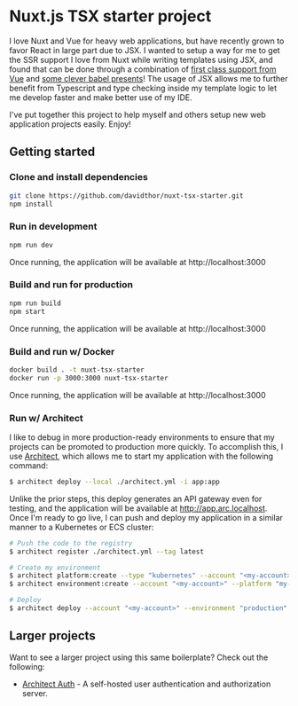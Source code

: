 # Nuxt.js TSX starter project

I love Nuxt and Vue for heavy web applications, but have recently grown to favor React in large part due to JSX. I wanted to setup a way for me to get the SSR support I love from Nuxt while writing templates using JSX, and found that can be done through a combination of [first class support from Vue](https://vuejs.org/v2/guide/render-function.html#JSX) and [some clever babel presents](https://github.com/vuejs/jsx)! The usage of JSX allows me to further benefit from Typescript and type checking inside my template logic to let me develop faster and make better use of my IDE.

I've put together this project to help myself and others setup new web application projects easily. Enjoy!

## Getting started

### Clone and install dependencies

```sh
git clone https://github.com/davidthor/nuxt-tsx-starter.git
npm install
```

### Run in development

```sh
npm run dev
```

Once running, the application will be available at http://localhost:3000

### Build and run for production

```sh
npm run build
npm start
```

Once running, the application will be available at http://localhost:3000

### Build and run w/ Docker

```sh
docker build . -t nuxt-tsx-starter
docker run -p 3000:3000 nuxt-tsx-starter
```

Once running, the application will be available at http://localhost:3000

### Run w/ Architect

I like to debug in more production-ready environments to ensure that my projects can be promoted to production more quickly. To accomplish this, I use [Architect](http://docs.architect.io/), which allows me to start my application with the following command:

```sh
$ architect deploy --local ./architect.yml -i app:app
```

Unlike the prior steps, this deploy generates an API gateway even for testing, and the application will be available at http://app.arc.localhost. Once I'm ready to go live, I can push and deploy my application in a similar manner to a Kubernetes or ECS cluster:

```sh
# Push the code to the registry
$ architect register ./architect.yml --tag latest

# Create my environment
$ architect platform:create --type "kubernetes" --account "<my-account>" my-platform
$ architect environment:create --account "<my-account>" --platform "my-platform" production

# Deploy
$ architect deploy --account "<my-account>" --environment "production" davidthor/nuxt-tsx-starter:latest
```

## Larger projects

Want to see a larger project using this same boilerplate? Check out the following:

- [Architect Auth](https://github.com/architect-team/architect-auth) - A self-hosted user authentication and authorization server.
